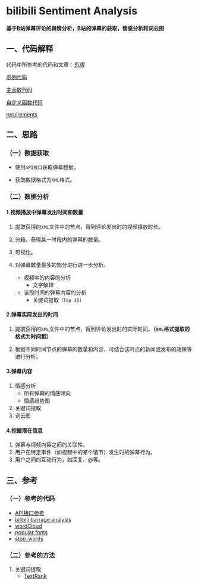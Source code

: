 # bilibili Sentiment Analysis

**基于B站弹幕评论的舆情分析，B站的弹幕的获取，情感分析和词云图**

## 一、代码解释

代码中所参考的代码和文章：*[引用](##三、参考)*

[示例代码](code/demo.py)

[主函数代码](code/main.py)

[自定义函数代码](code/function.py)

[reruirements](requirements.txt)

## 二、思路

### （一）数据获取

-   使用`API接口`获取弹幕数据。

-   获取数据格式为`XML`格式。

### （二）数据分析

#### 1.视频播放中弹幕发出时间和数量

1.   提取获得的`XML`文件中的节点，得到评论发出时的视频播放时长。

2.   分箱，获得某一时段内的弹幕的数量。

3.   可视化。

4.   对弹幕数量最多的部分进行进一步分析。
     -   视频中的内容的分析
         -   文字解释
     -   该段时间的弹幕内容的分析
         -   关键词提取`（Top 10)`

#### 2.弹幕实际发出的时间

1.   提取获得的`XML`文件中的节点，得到评论发出时的实际时间。**（`XML`格式提取的格式为时间戳）**

2.   根据不同时间节点的弹幕的数量和内容，可结合该时点的新闻或发布的政策等进行分析。

#### 3.弹幕内容

1.   情感分析
     -   所有弹幕的情感倾向
     -   情感趋势图
2.   关键词提取
3.   词云图

#### 4.挖掘潜在信息

1.   弹幕与视频内容之间的关联性。
2.   用户在特定事件（如视频中的某个情节）发生时的弹幕行为。
3.   用户之间的互动行为，如回复、@等。

## 三、参考

### （一）参考的代码

-   [API接口参考](https://github.com/SocialSisterYi/bilibili-API-collect)
-   [bilibili barrage analysis](https://github.com/moyuweiqing/bilibili-barrage-analysis)
-   [wordCloud](https://github.com/fuqiuai/wordCloud)
-   [popular fonts](https://github.com/chengda/popular-fonts)
-   [stop_words](https://github.com/isnowfy/snownlp/blob/fad6ae77d6c545e09fa91b8ac90bab8864c84177/snownlp/normal/stopwords.txt)

### （二）参考的方法

1.   关键词提取
     -   [TextRank](https://web.eecs.umich.edu/~mihalcea/papers/mihalcea.emnlp04.pdf)

